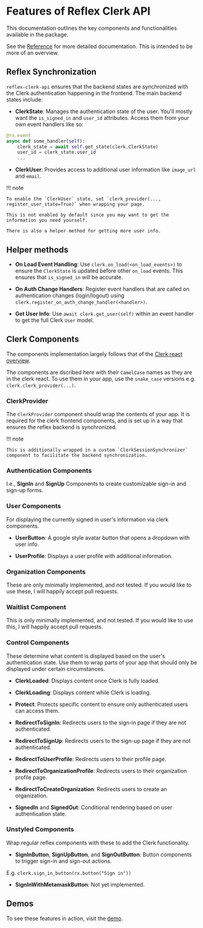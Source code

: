 # Features of Reflex Clerk API

This documentation outlines the key components and functionalities available in the package.

See the [Reference](full_docs/clerk_provider.md) for more detailed documentation. This is intended to be more of an overview.

## Reflex Synchronization

`reflex-clerk-api` ensures that the backend states are synchronized with the Clerk authentication happening in the frontend. The main backend states include:

- **ClerkState**: Manages the authentication state of the user. You'll mostly want the `is_signed_in` and `user_id` attributes. Access them from your own event handlers like so:

```python
@rx.event
async def some_handler(self):
    clerk_state = await self.get_state(clerk.ClerkState)
    user_id = clerk_state.user_id
    ...
```

- **ClerkUser**: Provides access to additional user information like `image_url` and `email`.

!!! note

    To enable the `ClerkUser` state, set `clerk_provider(..., register_user_state=True)` when wrapping your page.

    This is not enabled by default since you may want to get the information you need yourself.

    There is also a helper method for getting more user info.

## Helper methods

- **On Load Event Handling**: Use `clerk.on_load(<on_load_events>)` to ensure the `ClerkState` is updated before other `on_load` events. This ensures that `is_signed_in` will be accurate.

- **On Auth Change Handlers**: Register event handlers that are called on authentication changes (login/logout) using `clerk.register_on_auth_change_handler(<handler>)`.

- **Get User Info**: Use `await clerk.get_user(self)` within an event handler to get the full Clerk `User` model.

## Clerk Components

The components implementation largely follows that of the [Clerk react overview](https://clerk.com/docs/references/react/overview).

The components are dscribed here with their `CamelCase` names as they are in the clerk react. To use them in your app, use the `snake_case` versions e.g. `clerk.clerk_provider(...)`.

### ClerkProvider

The `ClerkProvider` component should wrap the contents of your app.
It is required for the clerk frontend components, and is set up in a way that ensures the reflex backend is synchronized.

!!! note

    This is additionally wrapped in a custom `ClerkSessionSynchronizer` component to facilitate the backend synchronization.

### Authentication Components

I.e., **SignIn** and **SignUp** Components to create customizable sign-in and sign-up forms.

### User Components

For displaying the currently signed in user's information via clerk components.

- **UserButton**: A google style avatar button that opens a dropdown with user info.

- **UserProfile**: Displays a user profile with additional information.

### Organization Components

These are only minimally implemented, and not tested. If you would like to use these, I will happily accept pull requests.

### Waitlist Component

This is only minimally implemented, and not tested. If you would like to use this, I will happily accept pull requests.

### Control Components

These determine what content is displayed based on the user's authentication state. Use them to wrap parts of your app that should only be displayed under certain circumstances.

- **ClerkLoaded**: Displays content once Clerk is fully loaded.

- **ClerkLoading**: Displays content while Clerk is loading.

- **Protect**: Protects specific content to ensure only authenticated users can access them.

- **RedirectToSignIn**: Redirects users to the sign-in page if they are not authenticated.

- **RedirectToSignUp**: Redirects users to the sign-up page if they are not authenticated.

- **RedirectToUserProfile**: Redirects users to their profile page.

- **RedirectToOrganizationProfile**: Redirects users to their organization profile page.

- **RedirectToCreateOrganization**: Redirects users to create an organization.

- **SignedIn** and **SignedOut**: Conditional rendering based on user authentication state.

### Unstyled Components

Wrap regular reflex components with these to add the Clerk functionality.

- **SignInButton**, **SignUpButton**, and **SignOutButton**: Button components to trigger sign-in and sign-out actions.

E.g. `clerk.sign_in_button(rx.button("Sign in"))`

- **SignInWithMetamaskButton**: Not yet implemented.

## Demos

To see these features in action, visit the [demo](https://reflex-clerk-api-demo.adventuresoftim.com).
